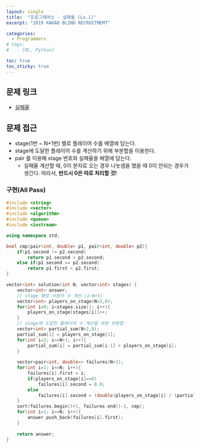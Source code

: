 ```yaml
---
layout: single
title:  "프로그래머스 - 실패율 (Lv.1)"
excerpt: "2019 KAKAO BLIND RECRUITMEMT"

categories:
  - Programmers
# tags:
#   - [ML, Python]

toc: true
toc_sticky: true
---
```


## 문제 링크
- [실패율](https://school.programmers.co.kr/learn/courses/30/lessons/42889)

## 문제 접근
- stage(1번 ~ N+1번) 별로 플레이어 수를 배열에 담는다.
- stage에 도달한 플레이어 수를 계산하기 위해 부분합을 이용한다.
- pair 를 이용해 stage 번호와 실패율을 배열에 담는다.
    - 실패율 계산할 때, 0이 분자로 오는 경우 나눗셈을 했을 때 0이 안되는 경우가 생긴다. 따라서, **반드시 0은 따로 처리할 것!**

### 구현(All Pass)
```c++
#include <string>
#include <vector>
#include <algorithm>
#include <queue>
#include <iostream>

using namespace std;

bool cmp(pair<int, double> p1, pair<int, double> p2){
    if(p1.second != p2.second)
        return p1.second > p2.second;
    else if(p1.second == p2.second)
        return p1.first < p2.first;
}

vector<int> solution(int N, vector<int> stages) {
    vector<int> answer;
    // stage 별로 사용자 수 계산 (1~N+1)
    vector<int> players_on_stage(N+2,0);
    for(int i=0; i<stages.size(); i++){
        players_on_stage[stages[i]]++;
    }
    // stage에 도달한 플레이어 수 계산을 위한 부분합
    vector<int> partial_sum(N+2,0);
    partial_sum[1] = players_on_stage[1];
    for(int i=2; i<=N+1; i++){
        partial_sum[i] = partial_sum[i-1] + players_on_stage[i];
    }
    
    vector<pair<int, double>> failures(N+2);
    for(int i=1; i<=N; i++){
        failures[i].first = i;
        if(players_on_stage[i]==0) 
            failures[i].second = 0.0;
        else
            failures[i].second = (double)players_on_stage[i] / (partial_sum[N+1] - partial_sum[i-1]);
    }
    sort(failures.begin()+1, failures.end()-1, cmp);
    for(int i=1; i<=N; i++){
        answer.push_back(failures[i].first);
    }
    
    return answer;
}
```
